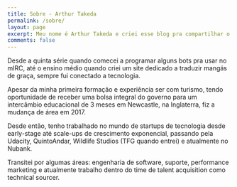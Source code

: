 ```yaml
---
title: Sobre - Arthur Takeda
permalink: /sobre/
layout: page
excerpt: Meu nome é Arthur Takeda e criei esse blog pra compartilhar o que estou aprendendo sobre engenharia de software.
comments: false
---
```


Desde a quinta série quando comecei a programar alguns bots pra usar no mIRC, até o ensino médio quando criei um site dedicado a traduzir mangás de graça, sempre fui conectado a tecnologia.

Apesar da minha primeira formação e experiência ser com turismo, tendo oportunidade de receber uma bolsa integral do governo para um intercâmbio educacional de 3 meses em Newcastle, na Inglaterra, fiz a mudança de área em 2017.

Desde então, tenho trabalhado no mundo de startups de tecnologia desde early-stage até scale-ups de crescimento exponencial, passando pela Udacity, QuintoAndar, Wildlife Studios (TFG quando entrei) e atualmente no Nubank.

Transitei por algumas áreas: engenharia de software, suporte, performance marketing e atualmente trabalho dentro do time de talent acquisition como technical sourcer. 